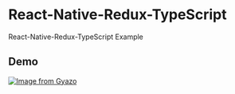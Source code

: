 # React-Native-Redux-TypeScript
React-Native-Redux-TypeScript Example

## Demo
[![Image from Gyazo](https://i.gyazo.com/c5ee35eef3bda01ef7ac4a4ae6a36b5b.gif)](https://gyazo.com/c5ee35eef3bda01ef7ac4a4ae6a36b5b)
